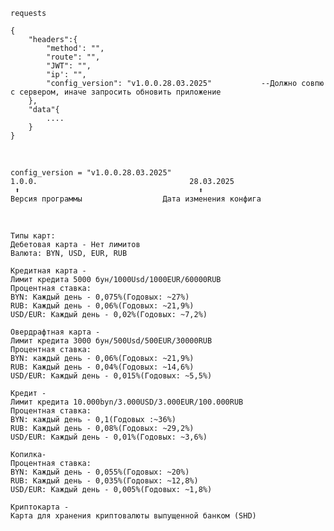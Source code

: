     requests 
    
    {
        "headers":{
            "method': "",
            "route": "",
            "JWT": "",
            "ip': "",
            "config_version": "v1.0.0.28.03.2025"           --Должно совпю с сервером, иначе запросить обновить приложение
        },
        "data"{
            ....
        }
    }      

<br>

    config_version = "v1.0.0.28.03.2025"
    1.0.0.                                  28.03.2025
     ⬆️                                        ⬆️
    Версия программы                  Дата изменения конфига

<br>

    Типы карт: 
    Дебетовая карта - Нет лимитов
    Валюта: BYN, USD, EUR, RUB

    Кредитная карта - 
    Лимит кредита 5000 бун/1000Usd/1000EUR/60000RUB
    Процентная ставка:
    BYN: Каждый день - 0,075%(Годовых: ~27%)
    RUB: Каждый день - 0,06%(Годовых: ~21,9%)
    USD/EUR: Каждый день - 0,02%(Годовых: ~7,2%)

    Овердрафтная карта - 
    Лимит кредита 3000 бун/500Usd/500EUR/30000RUB
    Процентная ставка:
    BYN: каждый день - 0,06%(Годовых: ~21,9%)
    RUB: Каждый день - 0,04%(Годовых: ~14,6%)
    USD/EUR: Каждый день - 0,015%(Годовых: ~5,5%)

    Кредит - 
    Лимит кредита 10.000byn/3.000USD/3.000EUR/100.000RUB
    Процентная ставка:
    BYN: каждый день - 0,1(Годовых :~36%)
    RUB: Каждый день - 0,08%(Годовых: ~29,2%)
    USD/EUR: Каждый день - 0,01%(Годовых: ~3,6%)

    Копилка-
    Процентная ставка:
    BYN: Каждый день - 0,055%(Годовых: ~20%)
    RUB: Каждый день - 0,035%(Годовых: ~12,8%)
    USD/EUR: Каждый день - 0,005%(Годовых: ~1,8%)

    Криптокарта -
    Карта для хранения криптовалюты выпущенной банком (SHD)
    